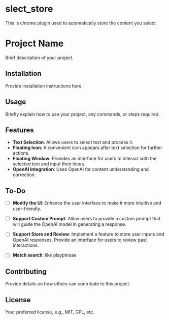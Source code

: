# slect_store
This is chrome plugin used to automatically store the content you select 
# Project Name

Brief description of your project.

## Installation

Provide installation instructions here.

## Usage

Briefly explain how to use your project, any commands, or steps required.

## Features

- **Text Selection**: Allows users to select text and process it.
- **Floating Icon**: A convenient icon appears after text selection for further actions.
- **Floating Window**: Provides an interface for users to interact with the selected text and input their ideas.
- **OpenAI Integration**: Uses OpenAI for content understanding and correction.

## To-Do

- [ ] **Modify the UI**: Enhance the user interface to make it more intuitive and user-friendly.
  
- [ ] **Support Custom Prompt**: Allow users to provide a custom prompt that will guide the OpenAI model in generating a response.
  
- [ ] **Support Store and Review**: Implement a feature to store user inputs and OpenAI responses. Provide an interface for users to review past interactions.
- [ ] **Match search**: like playphrase

## Contributing

Provide details on how others can contribute to this project.

## License

Your preferred license, e.g., MIT, GPL, etc.
